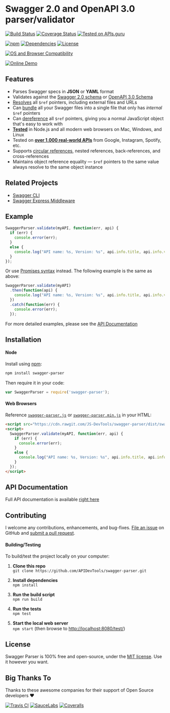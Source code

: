 Swagger 2.0 and OpenAPI 3.0 parser/validator
============================

[![Build Status](https://api.travis-ci.org/APIDevTools/swagger-parser.svg?branch=master)](https://travis-ci.org/APIDevTools/swagger-parser)
[![Coverage Status](https://coveralls.io/repos/github/APIDevTools/swagger-parser/badge.svg?branch=master)](https://coveralls.io/github/APIDevTools/swagger-parser)
[![Tested on APIs.guru](https://api.apis.guru/badges/tested_on.svg)](https://apis.guru/browse-apis/)

[![npm](https://img.shields.io/npm/v/swagger-parser.svg)](https://www.npmjs.com/package/swagger-parser)
[![Dependencies](https://david-dm.org/APIDevTools/swagger-parser.svg)](https://david-dm.org/APIDevTools/swagger-parser)
[![License](https://img.shields.io/npm/l/swagger-parser.svg)](LICENSE)

[![OS and Browser Compatibility](https://apidevtools.org/img/badges/ci-badges-with-ie.svg)](https://travis-ci.com/APIDevTools/swagger-parser)

[![Online Demo](https://apidevtools.org/swagger-parser/online/img/demo.svg)](https://apidevtools.org/swagger-parser/online/)

Features
--------------------------
- Parses Swagger specs in **JSON** or **YAML** format
- Validates against the [Swagger 2.0 schema](https://github.com/swagger-api/swagger-spec/blob/master/schemas/v2.0/schema.json) or [OpenAPI 3.0 Schema](https://github.com/kogosoftwarellc/open-api/blob/master/packages/openapi-schema-validation/schema/openapi-3.0.json)
- [Resolves](https://apidevtools.org/swagger-parser/docs/swagger-parser.html#resolveapi-options-callback) all `$ref` pointers, including external files and URLs
- Can [bundle](https://apidevtools.org/swagger-parser/docs/swagger-parser.html#bundleapi-options-callback) all your Swagger files into a single file that only has _internal_ `$ref` pointers
- Can [dereference](https://apidevtools.org/swagger-parser/docs/swagger-parser.html#dereferenceapi-options-callback) all `$ref` pointers, giving you a normal JavaScript object that's easy to work with
- **[Tested](https://apidevtools.org/swagger-parser/test/)** in Node.js and all modern web browsers on Mac, Windows, and Linux
- Tested on **[over 1,000 real-world APIs](https://apis.guru/browse-apis/)** from Google, Instagram, Spotify, etc.
- Supports [circular references](https://apidevtools.org/swagger-parser/docs/#circular-refs), nested references, back-references, and cross-references
- Maintains object reference equality &mdash; `$ref` pointers to the same value always resolve to the same object instance


Related Projects
--------------------------
- [Swagger CLI](https://github.com/APIDevTools/swagger-cli)
- [Swagger Express Middleware](https://github.com/APIDevTools/swagger-express-middleware)


Example
--------------------------

```javascript
SwaggerParser.validate(myAPI, function(err, api) {
  if (err) {
    console.error(err);
  }
  else {
    console.log("API name: %s, Version: %s", api.info.title, api.info.version);
  }
});
```

Or use [Promises syntax](http://javascriptplayground.com/blog/2015/02/promises/) instead. The following example is the same as above:

```javascript
SwaggerParser.validate(myAPI)
  .then(function(api) {
    console.log("API name: %s, Version: %s", api.info.title, api.info.version);
  })
  .catch(function(err) {
    console.error(err);
  });
```

For more detailed examples, please see the [API Documentation](https://apidevtools.org/swagger-parser/docs/)


Installation
--------------------------
#### Node
Install using [npm](https://docs.npmjs.com/about-npm/):

```bash
npm install swagger-parser
```

Then require it in your code:

```javascript
var SwaggerParser = require('swagger-parser');
```

#### Web Browsers
Reference [`swagger-parser.js`](dist/swagger-parser.js) or [`swagger-parser.min.js`](dist/swagger-parser.min.js) in your HTML:

```html
<script src="https://cdn.rawgit.com/JS-DevTools/swagger-parser/dist/swagger-parser.js"></script>
<script>
  SwaggerParser.validate(myAPI, function(err, api) {
    if (err) {
      console.error(err);
    }
    else {
      console.log("API name: %s, Version: %s", api.info.title, api.info.version);
    }
  });
</script>
```


API Documentation
--------------------------
Full API documentation is available [right here](https://apidevtools.org/swagger-parser/docs/)


Contributing
--------------------------
I welcome any contributions, enhancements, and bug-fixes.  [File an issue](https://github.com/APIDevTools/swagger-parser/issues) on GitHub and [submit a pull request](https://github.com/APIDevTools/swagger-parser/pulls).

#### Building/Testing
To build/test the project locally on your computer:

1. __Clone this repo__<br>
`git clone https://github.com/APIDevTools/swagger-parser.git`

2. __Install dependencies__<br>
`npm install`

3. __Run the build script__<br>
`npm run build`

4. __Run the tests__<br>
`npm test`

5. __Start the local web server__<br>
`npm start` (then browse to [http://localhost:8080/test/](http://localhost:8080/test/))


License
--------------------------
Swagger Parser is 100% free and open-source, under the [MIT license](LICENSE). Use it however you want.

Big Thanks To
--------------------------
Thanks to these awesome companies for their support of Open Source developers ❤

[![Travis CI](https://jsdevtools.org/img/badges/travis-ci.svg)](https://travis-ci.com)
[![SauceLabs](https://jsdevtools.org/img/badges/sauce-labs.svg)](https://saucelabs.com)
[![Coveralls](https://jsdevtools.org/img/badges/coveralls.svg)](https://coveralls.io)
